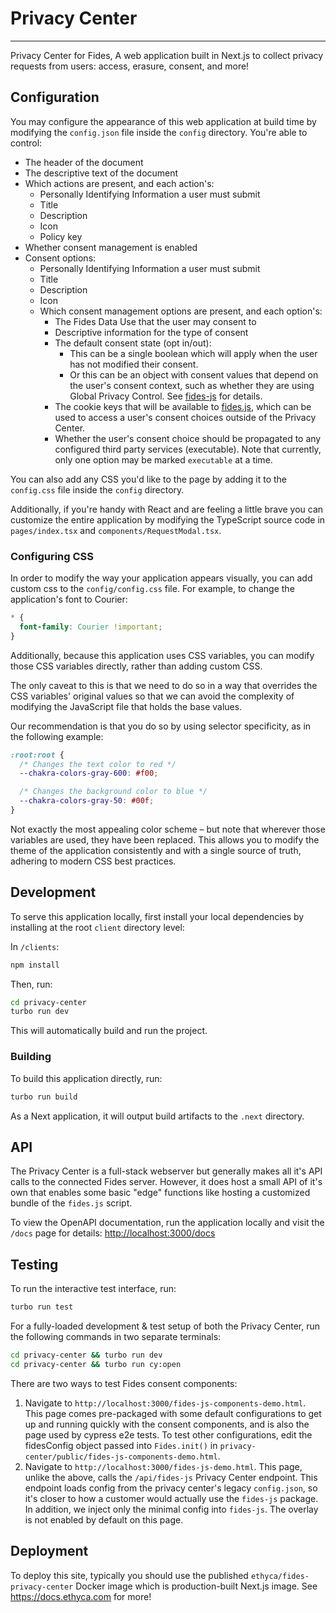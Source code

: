 # Privacy Center

---

Privacy Center for Fides, A web application built in Next.js to collect privacy requests from users: access, erasure, consent, and more!

## Configuration

You may configure the appearance of this web application at build time by modifying the `config.json` file inside the `config` directory. You're able to control:

- The header of the document
- The descriptive text of the document
- Which actions are present, and each action's:
  - Personally Identifying Information a user must submit
  - Title
  - Description
  - Icon
  - Policy key
- Whether consent management is enabled
- Consent options:
  - Personally Identifying Information a user must submit
  - Title
  - Description
  - Icon
  - Which consent management options are present, and each option's:
    - The Fides Data Use that the user may consent to
    - Descriptive information for the type of consent
    - The default consent state (opt in/out):
      - This can be a single boolean which will apply when the user has not modified their consent.
      - Or this can be an object with consent values that depend on the user's consent context, such as whether they are using Global Privacy Control. See [fides-js](../packages/fides-js/README.md#consent-context) for details.
    - The cookie keys that will be available to
      [fides.js](../packages/fides-js/README.md), which can be used to access a user's consent choices outside of the Privacy Center.
    - Whether the user's consent choice should be propagated to any configured third party services (executable). Note that currently, only one option may be marked `executable` at a time.

You can also add any CSS you'd like to the page by adding it to the `config.css` file inside the `config` directory.

Additionally, if you're handy with React and are feeling a little brave you can customize the entire application by modifying the TypeScript source code in `pages/index.tsx` and `components/RequestModal.tsx`.

### Configuring CSS

In order to modify the way your application appears visually, you can add custom css to the `config/config.css` file. For example, to change the application's font to Courier:

```css
* {
  font-family: Courier !important;
}
```

Additionally, because this application uses CSS variables, you can modify those CSS variables directly, rather than adding custom CSS.

The only caveat to this is that we need to do so in a way that overrides the CSS variables' original values so that we can avoid the complexity of modifying the JavaScript file that holds the base values.

Our recommendation is that you do so by using selector specificity, as in the following example:

```css
:root:root {
  /* Changes the text color to red */
  --chakra-colors-gray-600: #f00;

  /* Changes the background color to blue */
  --chakra-colors-gray-50: #00f;
}
```

Not exactly the most appealing color scheme – but note that wherever those variables are used, they have been replaced. This allows you to modify the theme of the application consistently and with a single source of truth, adhering to modern CSS best practices.

## Development

To serve this application locally, first install your local dependencies by installing at the root `client` directory level:

In `/clients`:

```bash
npm install
```

Then, run:

```bash
cd privacy-center
turbo run dev
```

This will automatically build and run the project.

### Building

To build this application directly, run:

```bash
turbo run build
```

As a Next application, it will output build artifacts to the `.next` directory.

## API

The Privacy Center is a full-stack webserver but generally makes all it's API calls to the connected Fides server. However, it does host a small API of it's own that enables some basic "edge" functions like hosting a customized bundle of the `fides.js` script.

To view the OpenAPI documentation, run the application locally and visit the `/docs` page for details: <http://localhost:3000/docs>

## Testing

To run the interactive test interface, run:

```bash
turbo run test
```

For a fully-loaded development & test setup of both the Privacy Center, run the following commands in two separate terminals:

```bash
cd privacy-center && turbo run dev
cd privacy-center && turbo run cy:open
```

There are two ways to test Fides consent components:

1. Navigate to `http://localhost:3000/fides-js-components-demo.html`. This page comes pre-packaged with some default configurations to get up and running quickly with the consent components, and is also the page used by cypress e2e tests. To test other configurations, edit the fidesConfig object passed into `Fides.init()` in `privacy-center/public/fides-js-components-demo.html`.
2. Navigate to `http://localhost:3000/fides-js-demo.html`. This page, unlike the above, calls the `/api/fides-js` Privacy Center endpoint. This endpoint loads config from the privacy center's legacy `config.json`, so it's closer to how a customer would actually use the `fides-js` package. In addition, we inject only the minimal config into `fides-js`. The overlay is not enabled by default on this page.

## Deployment

To deploy this site, typically you should use the published `ethyca/fides-privacy-center` Docker image which is production-built Next.js image. See <https://docs.ethyca.com> for more!
